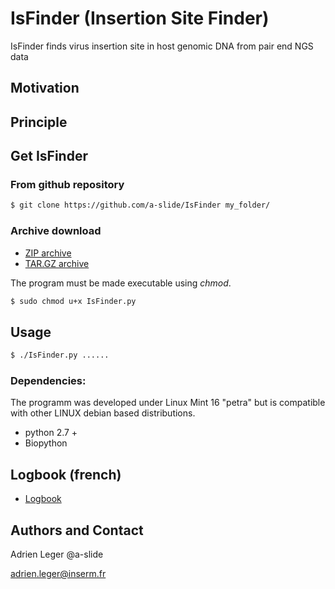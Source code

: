 # IsFinder (Insertion Site Finder)

IsFinder finds virus insertion site in host genomic DNA from pair end NGS data

## Motivation


## Principle


## Get IsFinder

### From github repository 
``` bash
$ git clone https://github.com/a-slide/IsFinder my_folder/
```

### Archive download
* [ZIP archive](https://github.com/a-slide/IsFinder/archive/master.zip)
* [TAR.GZ archive](https://github.com/a-slide/IsFinder/tarball/master)

The program must be made executable using *chmod*.
``` bash
$ sudo chmod u+x IsFinder.py
```

## Usage
``` bash
$ ./IsFinder.py ......
```

### Dependencies:

The programm was developed under Linux Mint 16 "petra" but is compatible with other LINUX debian based distributions.
* python 2.7 +
* Biopython

## Logbook (french)

* [Logbook](http://nbviewer.ipython.org/github/a-slide/IsFinder/blob/master/doc/Logbook.ipynb)

## Authors and Contact
Adrien Leger @a-slide

adrien.leger@inserm.fr

